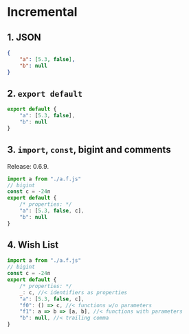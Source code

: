 # Incremental

## 1. JSON

```json
{
    "a": [5.3, false],
    "b": null
}
```

## 2. `export default`

```js
export default {
    "a": [5.3, false],
    "b": null
}
```

## 3. `import`, `const`, bigint and comments

Release: 0.6.9.

```js
import a from "./a.f.js"
// bigint
const c = -24n
export default {
    /* properties: */
    "a": [5.3, false, c],
    "b": null
}
```

## 4. Wish List

```js
import a from "./a.f.js"
// bigint
const c = -24n
export default {
    /* properties: */
    _: c, //< identifiers as properties
    "a": [5.3, false, c],
    "f0": () => c, //< functions w/o parameters
    "f1": a => b => [a, b], //< functions with parameters
    "b": null, //< trailing comma
}
```
